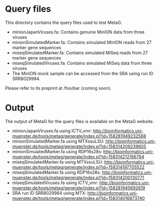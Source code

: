 # Query files
This directory contains the query files used to test MetaG.

* minionJapanViruses.fa: Contains genuine MinION data from three viruses
* minionSimulatedMarker.fa: Contains simulated MinION reads from 27 marker gene sequences
* miseqSimulatedMarker.fa: Contains simulated MiSeq reads from 27 marker gene sequences
* miseqSimulatedViruses.fa: Contains simulated MiSeq data from three viruses
* The MinION mock sample can be accessed from the SRA using run ID SRR8029984.

Please refer to its preprint at /foo/bar (coming soon).

# Output
The output of MetaG for the query files is available on the MetaG website.

* minionJapanViruses.fa using ICTV_vmr: http://bioinformatics.uni-muenster.de/tools/metag/generate/index.pl?id=158281949232568
* minionSimulatedMarker.fa using MTXssuLSU: http://bioinformatics.uni-muenster.de/tools/metag/generate/index.pl?id=158314209239605
* minionSimulatedMarker.fa using RDP16s28s: http://bioinformatics.uni-muenster.de/tools/metag/generate/index.pl?id=158314212166794
* miseqSimulatedMarker.fa using MTXssuLSU: http://bioinformatics.uni-muenster.de/tools/metag/generate/index.pl?id=158314197705522
* miseqSimulatedMarker.fa using RDP16s28s: http://bioinformatics.uni-muenster.de/tools/metag/generate/index.pl?id=158314200130771
* miseqSimulatedViruses.fa using ICTV_vmr: http://bioinformatics.uni-muenster.de/tools/metag/generate/index.pl?id=158281945692619
* SRA run ID SRR8029984 using MTX: http://bioinformatics.uni-muenster.de/tools/metag/generate/index.pl?id=158314016873740

